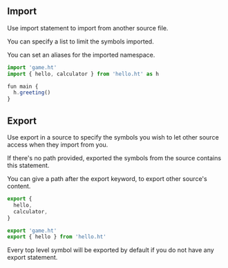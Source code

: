 ## Import

Use import statement to import from another source file.

You can specify a list to limit the symbols imported.

You can set an aliases for the imported namespace.

```javascript
import 'game.ht'
import { hello, calculator } from 'hello.ht' as h

fun main {
  h.greeting()
}
```

## Export

Use export in a source to specify the symbols you wish to let other source access when they import from you.

If there's no path provided, exported the symbols from the source contains this statement.

You can give a path after the export keyword, to export other source's content.

```javascript
export {
  hello,
  calculator,
}

export 'game.ht'
export { hello } from 'hello.ht'
```

Every top level symbol will be exported by default if you do not have any export statement.
